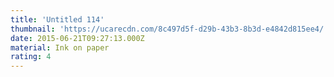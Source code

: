 ```yaml
---
title: 'Untitled 114'
thumbnail: 'https://ucarecdn.com/8c497d5f-d29b-43b3-8b3d-e4842d815ee4/'
date: 2015-06-21T09:27:13.000Z
material: Ink on paper
rating: 4
---
```


